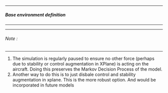 ______________________________

##### Base environment definition
_____________________________

----------------------
###### Note :
---------------------------

  1. The simulation is regularly paused to ensure no other force (perhaps due to stability or control augmentation in XPlane) is acting on the aircraft. Doing this preserves the Markov Decision Process  of the model.
  2. Another way to do this is to just disbale control and stability augmentation in xplane. This is the more robust option. And would be incorporated in future models
